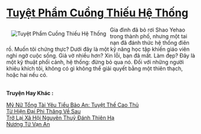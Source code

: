 <a href="https://truyentiki.com/tuyet-pham-cuong-thieu-he-thong.33453/" title="Tuyệt Phẩm Cuồng Thiếu Hệ Thống"><h1>Tuyệt Phẩm Cuồng Thiếu Hệ Thống</h1></a><div style="display:table"><img align="right" style="float: left; padding: 10px;" src="https://truyentiki.com/a/img/str/src/33453.jpg" alt="Tuyệt Phẩm Cuồng Thiếu Hệ Thống">Gia đình đã bỏ rơi Shao Yehao trong thành phố, nhưng một tai nạn đã đánh thức hệ thống điên rồ. Muốn tôi chứng thực? Dưới đây là một kỹ năng học tập khiến giáo viên nghi ngờ cuộc sống. Giả vờ nhiều hơn? Xin lỗi, bạn đã mất. Làm đẹp? Đây là một kỹ thuật phối cảnh, hệ thống: đừng bỏ qua nó. Đối với những người khiêu khích tôi, không có gì không thể giải quyết bằng một thiên thạch, hoặc hai nếu có.</div><p><br><b>Truyện Hay Khác :</b></p><a href="https://truyentiki.com/my-nu-tong-tai-yeu-tieu-bao-an-tuyet-the-cao-thu.33452/" alt="Mỹ Nữ Tổng Tài Yêu Tiểu Bảo An: Tuyệt Thế Cao Thủ">Mỹ Nữ Tổng Tài Yêu Tiểu Bảo An: Tuyệt Thế Cao Thủ</a><br/><a href="https://truyentiki.wordpress.com/2020/06/08/tu-hien-dai-phi-thang-ve-sau/" alt="Từ Hiện Đại Phi Thăng Về Sau">Từ Hiện Đại Phi Thăng Về Sau</a><br/><a href="https://github.com/nownovels/top500/tree/master/truyenhay/33711/" alt="Trở Lại Xã Hội Nguyên Thuỷ Đánh Thiên Hạ">Trở Lại Xã Hội Nguyên Thuỷ Đánh Thiên Hạ</a><br/><a href="https://truyentiki.wordpress.com/2020/06/08/nuong-tu-van-an/" alt="Nương Tử Vạn An">Nương Tử Vạn An</a><br/>